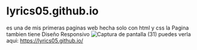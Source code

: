 # lyrics05.github.io
es una de mis primeras paginas web hecha solo con html y css la Pagina tambien tiene Diseño Responsivo
![Captura de pantalla (31)](https://user-images.githubusercontent.com/105133048/201763305-eb85450a-afa1-4b98-aca1-8d1aa6c82f9e.png)
puedes verla aqui: https://lyrics05.github.io/
